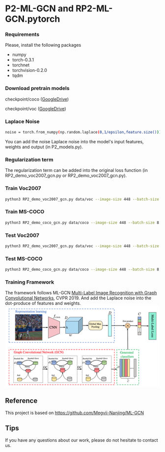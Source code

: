 # P2-ML-GCN and RP2-ML-GCN.pytorch

### Requirements
Please, install the following packages
- numpy
- torch-0.3.1
- torchnet
- torchvision-0.2.0
- tqdm

### Download pretrain models
checkpoint/coco ([GoogleDrive](https://drive.google.com/open?id=1ivLi1Rc-dCUmN1ProcMk76zxF1DSvlIk))

checkpoint/voc ([GoogleDrive](https://drive.google.com/open?id=1lhbmW5g-Mo9KgI07nmc1kwSbEnb6t-YA))

### Laplace Noise
```sh
noise = torch.from_numpy(np.random.laplace(0,1/epsilon,feature.size())).cuda().float()
```
You can add the noise Laplace noise into the model's input features, weights and output (in P2_models.py).

### Regularization term 
The regularization term can be added into the original loss function (in RP2_demo_voc2007_gcn.py or RP2_demo_voc2007_gcn.py).


### Train Voc2007
```sh
python3 RP2_demo_voc2007_gcn.py data/voc --image-size 448 --batch-size 16 --epochs 40
```
### Train MS-COCO
```sh
python3 RP2_demo_coco_gcn.py data/coco --image-size 448 --batch-size 8 --epochs 20
```

### Test Voc2007
```sh
python3 RP2_demo_voc2007_gcn.py data/voc --image-size 448 --batch-size 16 -e --resume checkpoint/voc/voc_checkpoint.pth.tar
```

### Test MS-COCO
```sh
python3 RP2_demo_coco_gcn.py data/coco --image-size 448 --batch-size 8 -e --resume checkpoint/coco/coco_checkpoint.pth.tar
```

### Training Framework
The framework follows ML-GCN [Multi-Label Image Recognition with Graph Convolutional Networks](https://arxiv.org/abs/1904.03582), CVPR 2019.
And add the Laplace noise into the dot-produce of features and weights.
![Framework](https://github.com/ahahnut/-R-P2-ML-GCN/blob/master/Framework.png)

## Reference
This project is based on https://github.com/Megvii-Nanjing/ML-GCN

## Tips
If you have any questions about our work, please do not hesitate to contact us.

